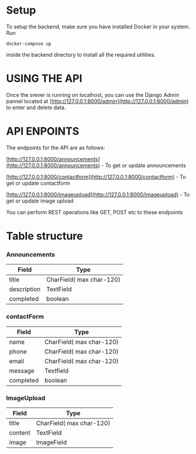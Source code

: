 # Setup

To setup the backend, make sure you have installed Docker in your system.
Run
```
docker-compose up
```
inside the backend directory to install all the required utilities.

# USING THE API

Once the srever is running on localhost, you can use the Django Admin pannel located at [http://127.0.0.1:8000/admin](http://127.0.0.1:8000/admin) to enter and delete data.

# API ENPOINTS
The endpoints for the API are as follows:

[http://127.0.0.1:8000/announcements](http://127.0.0.1:8000/announcements) - To get or update announcements 

[http://127.0.0.1:8000/contactform](http://127.0.0.1:8000/contactform) - To get or update contactform 

[http://127.0.0.1:8000/imageupload](http://127.0.0.1:8000/imageupload) - To get or update image upload

You can perform REST operations like GET, POST etc to these endpoints

# Table structure
### Announcements

| Field       | Type                     |
|-------------|--------------------------|
| title       | CharField( max char-120) |
| description | TextField                |
| completed   | boolean                  |

### contactForm

| Field     | Type                     |
|-----------|--------------------------|
| name      | CharField( max char-120) |
| phone     | CharField( max char-120) |
| email     | CharField( max char-120) |
| message   | Textfield                |
| completed | boolean                  |

### ImageUpload

| Field   | Type                     |
|---------|--------------------------|
| title   | CharField( max char-120) |
| content | TextField                |
| image   | ImageField               |

